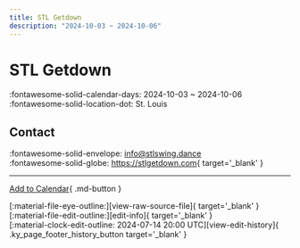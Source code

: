 ```yaml
---
title: STL Getdown
description: "2024-10-03 ~ 2024-10-06"
---
```


# STL Getdown 

:fontawesome-solid-calendar-days: 2024-10-03 ~ 2024-10-06  
:fontawesome-solid-location-dot: St. Louis  

## Contact

:fontawesome-solid-envelope: <info@stlswing.dance>  
:fontawesome-solid-globe: <https://stlgetdown.com>{ target='_blank' }  

---

[Add to Calendar](https://swing.news/ics/en/2024/en_US/stl-getdown-2024.ics){ .md-button }

<div class="ky_page_footer" markdown>
<div class="ky_page_footer_trailing" markdown="span">
[:material-file-eye-outline:][view-raw-source-file]{ target='_blank' }
[:material-file-edit-outline:][edit-info]{ target='_blank' }
</div>
<div class="ky_page_footer_leading" markdown="span">
[:material-clock-edit-outline: 2024-07-14 20:00 UTC][view-edit-history]{ .ky_page_footer_history_button target='_blank' }
</div>
</div>

[view-raw-source-file]: https://github.com/swingdance/events/blob/main/2024/en_US/stl-getdown-2024.json "View Raw Source File"
[edit-info]: https://github.com/swingdance/events/issues/new?assignees=&labels=update+event&projects=&template=03-update_entity.yml&title=%5B2024%2Fen_US%5D%20STL%20Getdown&region=en_US&year=2024&id=stl-getdown-2024&name=STL%20Getdown&org_id= "Edit Info"

[view-edit-history]: https://github.com/swingdance/events/commits/main/2024/en_US/stl-getdown-2024.json "View Edit History"
